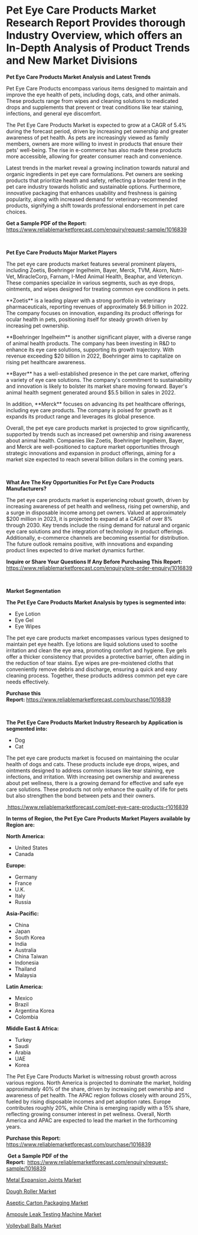 <p><h1>Pet Eye Care Products Market Research Report Provides thorough Industry Overview, which offers an In-Depth Analysis of Product Trends and New Market Divisions</h1></p><p><strong>Pet Eye Care Products Market Analysis and Latest Trends</strong></p>
<p><p>Pet Eye Care Products encompass various items designed to maintain and improve the eye health of pets, including dogs, cats, and other animals. These products range from wipes and cleaning solutions to medicated drops and supplements that prevent or treat conditions like tear staining, infections, and general eye discomfort.</p><p>The Pet Eye Care Products Market is expected to grow at a CAGR of 5.4% during the forecast period, driven by increasing pet ownership and greater awareness of pet health. As pets are increasingly viewed as family members, owners are more willing to invest in products that ensure their pets' well-being. The rise in e-commerce has also made these products more accessible, allowing for greater consumer reach and convenience.</p><p>Latest trends in the market reveal a growing inclination towards natural and organic ingredients in pet eye care formulations. Pet owners are seeking products that prioritize health and safety, reflecting a broader trend in the pet care industry towards holistic and sustainable options. Furthermore, innovative packaging that enhances usability and freshness is gaining popularity, along with increased demand for veterinary-recommended products, signifying a shift towards professional endorsement in pet care choices.</p></p>
<p><strong>Get a Sample PDF of the Report:&nbsp;</strong> <a href="https://www.reliablemarketforecast.com/enquiry/request-sample/1016839">https://www.reliablemarketforecast.com/enquiry/request-sample/1016839</a></p>
<p>&nbsp;</p>
<p><strong>Pet Eye Care Products Major Market Players</strong></p>
<p><p>The pet eye care products market features several prominent players, including Zoetis, Boehringer Ingelheim, Bayer, Merck, TVM, Akorn, Nutri-Vet, MiracleCorp, Farnam, I-Med Animal Health, Beaphar, and Vetericyn. These companies specialize in various segments, such as eye drops, ointments, and wipes designed for treating common eye conditions in pets.</p><p>**Zoetis** is a leading player with a strong portfolio in veterinary pharmaceuticals, reporting revenues of approximately $6.9 billion in 2022. The company focuses on innovation, expanding its product offerings for ocular health in pets, positioning itself for steady growth driven by increasing pet ownership.</p><p>**Boehringer Ingelheim** is another significant player, with a diverse range of animal health products. The company has been investing in R&D to enhance its eye care solutions, supporting its growth trajectory. With revenue exceeding $20 billion in 2022, Boehringer aims to capitalize on rising pet healthcare awareness.</p><p>**Bayer** has a well-established presence in the pet care market, offering a variety of eye care solutions. The company's commitment to sustainability and innovation is likely to bolster its market share moving forward. Bayer's animal health segment generated around $5.5 billion in sales in 2022.</p><p>In addition, **Merck** focuses on advancing its pet healthcare offerings, including eye care products. The company is poised for growth as it expands its product range and leverages its global presence. </p><p>Overall, the pet eye care products market is projected to grow significantly, supported by trends such as increased pet ownership and rising awareness about animal health. Companies like Zoetis, Boehringer Ingelheim, Bayer, and Merck are well-positioned to capture market opportunities through strategic innovations and expansion in product offerings, aiming for a market size expected to reach several billion dollars in the coming years.</p></p>
<p>&nbsp;</p>
<p><strong>What Are The Key Opportunities For Pet Eye Care Products Manufacturers?</strong></p>
<p><p>The pet eye care products market is experiencing robust growth, driven by increasing awareness of pet health and wellness, rising pet ownership, and a surge in disposable income among pet owners. Valued at approximately $200 million in 2023, it is projected to expand at a CAGR of over 8% through 2030. Key trends include the rising demand for natural and organic eye care solutions and the integration of technology in product offerings. Additionally, e-commerce channels are becoming essential for distribution. The future outlook remains positive, with innovations and expanding product lines expected to drive market dynamics further.</p></p>
<p><strong>Inquire or Share Your Questions If Any Before Purchasing This Report:</strong> <a href="https://www.reliablemarketforecast.com/enquiry/pre-order-enquiry/1016839">https://www.reliablemarketforecast.com/enquiry/pre-order-enquiry/1016839</a></p>
<p>&nbsp;</p>
<p><strong>Market Segmentation</strong></p>
<p><strong>The Pet Eye Care Products Market Analysis by types is segmented into:</strong></p>
<p><ul><li>Eye Lotion</li><li>Eye Gel</li><li>Eye Wipes</li></ul></p>
<p><p>The pet eye care products market encompasses various types designed to maintain pet eye health. Eye lotions are liquid solutions used to soothe irritation and clean the eye area, promoting comfort and hygiene. Eye gels offer a thicker consistency that provides a protective barrier, often aiding in the reduction of tear stains. Eye wipes are pre-moistened cloths that conveniently remove debris and discharge, ensuring a quick and easy cleaning process. Together, these products address common pet eye care needs effectively.</p></p>
<p><strong>Purchase this Report:&nbsp;</strong><a href="https://www.reliablemarketforecast.com/purchase/1016839">https://www.reliablemarketforecast.com/purchase/1016839</a></p>
<p>&nbsp;</p>
<p><strong>The Pet Eye Care Products Market Industry Research by Application is segmented into:</strong></p>
<p><ul><li>Dog</li><li>Cat</li></ul></p>
<p><p>The pet eye care products market is focused on maintaining the ocular health of dogs and cats. These products include eye drops, wipes, and ointments designed to address common issues like tear staining, eye infections, and irritation. With increasing pet ownership and awareness about pet wellness, there is a growing demand for effective and safe eye care solutions. These products not only enhance the quality of life for pets but also strengthen the bond between pets and their owners.</p></p>
<p><a href="https://www.reliablemarketforecast.com/pet-eye-care-products-r1016839">&nbsp;https://www.reliablemarketforecast.com/pet-eye-care-products-r1016839</a></p>
<p><strong>In terms of Region, the Pet Eye Care Products Market Players available by Region are:</strong></p>
<p>
    <p> <strong> North America: </strong>
        <ul>
            <li>United States</li>
            <li>Canada</li>
        </ul>
        </p> 
    <p> <strong> Europe: </strong>
        <ul>
            <li>Germany</li>
            <li>France</li>
            <li>U.K.</li>
            <li>Italy</li>
            <li>Russia</li>
        </ul>
        </p> 
    <p> <strong> Asia-Pacific: </strong>
        <ul>
            <li>China</li>
            <li>Japan</li>
            <li>South Korea</li>
            <li>India</li>
            <li>Australia</li>
            <li>China Taiwan</li>
            <li>Indonesia</li>
            <li>Thailand</li>
            <li>Malaysia</li>
        </ul>
        </p> 
    <p> <strong> Latin America: </strong>
        <ul>
            <li>Mexico</li>
            <li>Brazil</li>
            <li>Argentina Korea</li>
            <li>Colombia</li>
        </ul>
        </p> 
    <p> <strong> Middle East & Africa: </strong>
        <ul>
            <li>Turkey</li>
            <li>Saudi</li>
            <li>Arabia</li>
            <li>UAE</li>
            <li>Korea</li>
        </ul>
    </p>
    </p>
<p><p>The Pet Eye Care Products Market is witnessing robust growth across various regions. North America is projected to dominate the market, holding approximately 40% of the share, driven by increasing pet ownership and awareness of pet health. The APAC region follows closely with around 25%, fueled by rising disposable incomes and pet adoption rates. Europe contributes roughly 20%, while China is emerging rapidly with a 15% share, reflecting growing consumer interest in pet wellness. Overall, North America and APAC are expected to lead the market in the forthcoming years.</p></p>
<p><strong>Purchase this Report: </strong><a href="https://www.reliablemarketforecast.com/purchase/1016839">https://www.reliablemarketforecast.com/purchase/1016839</a></p>
<p>&nbsp;<strong>Get a Sample PDF of the Report:&nbsp;&nbsp;</strong><a href="https://www.reliablemarketforecast.com/enquiry/request-sample/1016839">https://www.reliablemarketforecast.com/enquiry/request-sample/1016839</a></p>
<p><strong></strong></p>
<p><p><a href="https://github.com/dringals/Market-Research-Report-List-6/blob/main/metal-expansion-joints-market.md">Metal Expansion Joints Market</a></p><p><a href="https://medium.com/@carolineparks3691/the-dough-roller-market-is-anticipated-to-experience-significant-growth-with-a-projected-cagr-of-38767cc65828">Dough Roller Market</a></p><p><a href="https://issuu.com/reportprime-2/docs/aseptic-carton-packaging-market-siz_bc4d35049ba765">Aseptic Carton Packaging Market</a></p><p><a href="https://medium.com/@carolineparks3691/the-ampoule-leak-testing-machine-industry-analysis-report-offers-a-comprehensive-and-current-30b8d461629b">Ampoule Leak Testing Machine Market</a></p><p><a href="https://www.linkedin.com/pulse/how-volleyball-balls-market-evolve-growth-analysis-year-2024-b1cse?trackingId=aP9i3kD7QyuepI1h4yDgZQ%3D%3D">Volleyball Balls Market</a></p></p>
